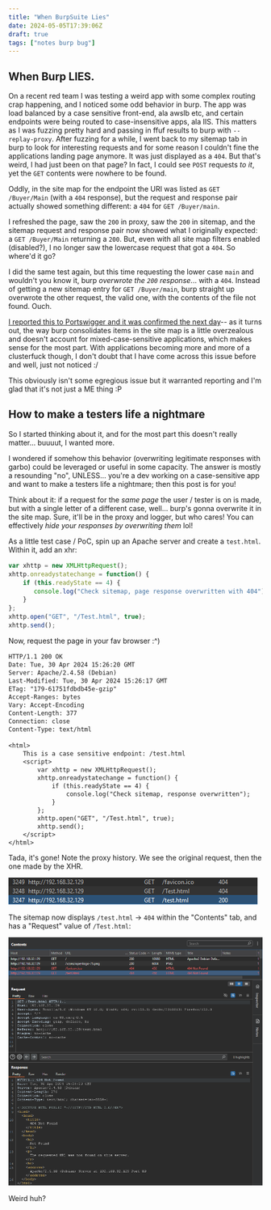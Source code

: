 ```yaml
---
title: "When BurpSuite Lies"
date: 2024-05-05T17:39:06Z
draft: true
tags: ["notes burp bug"]
---
```


## When Burp LIES.

On a recent red team I was testing a weird app with some complex routing crap happening, and I noticed some odd behavior in burp. The app was load balanced by a case sensitive front-end, ala awslb etc, and certain endpoints were being routed to case-insensitive apps, ala IIS. This matters as I was fuzzing pretty hard and passing in ffuf results to burp with `--replay-proxy`. After fuzzing for a while, I went back to my sitemap tab in burp to look for interesting requests and for some reason I couldn't fine the applications landing page anymore. It was just displayed as a `404`. But that's weird, I had just been on that page? In fact, I could see `POST` requests *to it*, yet the `GET` contents were nowhere to be found. 

Oddly, in the site map for the endpoint the URI was listed as `GET /Buyer/Main` (with a `404` response), but the request and response pair actually showed something different: a `404` for `GET /Buyer/main`.

I refreshed the page, saw the `200` in proxy, saw the `200` in sitemap, and the sitemap request and response pair now showed what I originally expected: a `GET /Buyer/Main` returning a `200`. But, even with all site map filters enabled (disabled?), I no longer saw the lowercase request that got a `404`. So where'd it go?

I did the same test again, but this time requesting the lower case `main` and wouldn't you know it, burp *overwrote the `200` response*... with a `404`. Instead of getting a new sitemap entry for `GET /Buyer/main`, burp straight up overwrote the other request, the valid one, with the contents of the file not found. Ouch.

[I reported this to Portswigger and it was confirmed the next day](https://forum.portswigger.net/thread/site-map-overwriting-responses-on-case-sensitive-website-73e2b111)-- as it turns out, the way burp consolidates items in the site map is a little overzealous and doesn't account for mixed-case-sensitive applications, which makes sense for the most part. With applications becoming more and more of a clusterfuck though, I don't doubt that I have come across this issue before and well, just not noticed :/ 

This obviously isn't some egregious issue but it warranted reporting and I'm glad that it's not just a ME thing :P

## How to make a testers life a nightmare

So I started thinking about it, and for the most part this doesn't really matter... buuuut, I wanted more.

I wondered if somehow this behavior (overwriting legitimate responses with garbo) could be leveraged or useful in some capacity. The answer is mostly a resounding "no", UNLESS... you're a dev working on a case-sensitive app and want to make a testers life a nightmare; then this post is for you! 

Think about it: if a request for the *same page* the user / tester is on is made, but with a single letter of a different case, well... burp's gonna overwrite it in the site map. Sure, it'll be in the proxy and logger, but who cares! You can effectively *hide your responses by overwriting them* lol!

As a little test case / PoC, spin up an Apache server and create a `test.html`. Within it, add an xhr:
```js
var xhttp = new XMLHttpRequest();
xhttp.onreadystatechange = function() {
    if (this.readyState == 4) {
       console.log("Check sitemap, page response overwritten with 404")
    }
};
xhttp.open("GET", "/Test.html", true);
xhttp.send();
```

Now, request the page in your fav browser :^)

```http
HTTP/1.1 200 OK
Date: Tue, 30 Apr 2024 15:26:20 GMT
Server: Apache/2.4.58 (Debian)
Last-Modified: Tue, 30 Apr 2024 15:26:17 GMT
ETag: "179-61751fdbdb45e-gzip"
Accept-Ranges: bytes
Vary: Accept-Encoding
Content-Length: 377
Connection: close
Content-Type: text/html

<html>
	This is a case sensitive endpoint: /test.html
	<script>
		var xhttp = new XMLHttpRequest();
		xhttp.onreadystatechange = function() {
			if (this.readyState == 4) {
				console.log("Check sitemap, response overwritten");
			}
		};
		xhttp.open("GET", "/Test.html", true);
		xhttp.send();
	</script>
</html>
```
Tada, it's gone! Note the proxy history. We see the original request, then the one made by the XHR.

![proxy1](images/proxy-2.png)

The sitemap now displays `/test.html` -> `404` within the "Contents" tab, and has a "Request" value of `/Test.html`:

![proxy2](images/proxy-1.png)

Weird huh?
